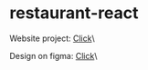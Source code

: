 # restaurant-react
Website project: [Click](https://ledinhhieu22122002.github.io/restaurant-react/)\\


Design on figma: [Click](https://www.figma.com/file/QWsnBNkS4MUzX9nx8B5R6Z/Client-First-Template-5-(Community)?type=design&mode=design&t=YEkhKrlfUnVVwmQA-1)\\
